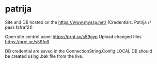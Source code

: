 # patrija


Site and DB hosted on the https://www.myasp.net/ (Credentials: Patrija // pass fafraf21)

Open site control panel https://prnt.sc/s59gyp
Upload changed files https://prnt.sc/s59fn6



DB credential are saved in the ConnectionString.Config 
LOCAL DB should be created using .bak file from the live.





